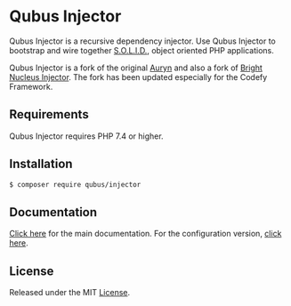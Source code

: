 # Qubus Injector

Qubus Injector is a recursive dependency injector. Use Qubus Injector to bootstrap and wire together
[S.O.L.I.D.](https://en.wikipedia.org/wiki/SOLID), object oriented PHP applications.

Qubus Injector is a fork of the original [Auryn](https://github.com/rdlowrey/auryn) and also a fork of [Bright Nucleus Injector](https://github.com/brightnucleus/injector). The fork has been updated especially for the Codefy Framework.

## Requirements

Qubus Injector requires PHP 7.4 or higher.

## Installation

```bash
$ composer require qubus/injector
```

## Documentation
[Click here](https://github.com/QubusPHP/injector/wiki) for the main documentation. For the configuration version, [click here](https://github.com/QubusPHP/injector/wiki/Qubus-Injector-with-Config).


## License
Released under the MIT [License](https://opensource.org/licenses/MIT).